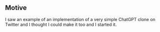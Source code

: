 ## Motive

I saw an example of an implementation of a very simple ChatGPT clone on Twitter and I thought I could make it too and I started it.
